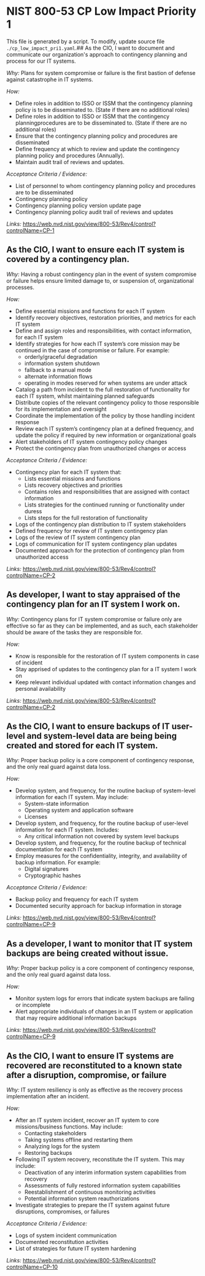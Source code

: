 # NIST 800-53 CP Low Impact Priority 1

This file is generated by a script. To modify, update source file `./cp_low_impact_pri1.yaml`.## As the CIO, I want to document and communicate our organization's approach to contingency planning and process for our IT systems.

*Why:*
Plans for system compromise or failure is the first bastion of defense against catastrophe in IT systems. 

*How:* 
* Define roles in addition to ISSO or ISSM that the contingency planning policy is to be disseminated to. (State if there are no additional roles)
* Define roles in addition to ISSO or ISSM that the contingency planningprocedures are to be disseminated to. (State if there are no additional roles)
* Ensure that the contingency planning policy and procedures are disseminated
* Define frequency at which to review and update the contingency planning policy and procedures (Annually).
* Maintain audit trail of reviews and updates.

*Acceptance Criteria / Evidence:*
* List of personnel to whom contingency planning policy and procedures are to be disseminated
* Contingency planning policy
* Contingency planning policy version update page
* Contingency planning policy audit trail of reviews and updates


*Links:*
https://web.nvd.nist.gov/view/800-53/Rev4/control?controlName=CP-1
## As the CIO, I want to ensure each IT system is covered by a contingency plan.

*Why:*
Having a robust contingency plan in the event of system compromise or failure helps ensure limited damage to, or suspension of, organizational processes.  

*How:* 
* Define essential missions and functions for each IT system
* Identify recovery objectives, restoration priorities, and metrics for each IT system
* Define and assign roles and responsibilities, with contact information, for each IT system
* Identify strategies for how each IT system’s core mission may be continued in the case of compromise or failure.  For example:
  * orderly/graceful degradation
  * information system shutdown
  * fallback to a manual mode
  * alternate information flows
  * operating in modes reserved for when systems are under attack
* Catalog a path from incident to the full restoration of functionality for each IT system, whilst maintaining planned safeguards
* Distribute copies of the relevant contingency policy to those responsible for its implementation and oversight
* Coordinate the implementation of the policy by those handling incident response
* Review each IT system’s contingency plan at a defined frequency, and update the policy if required by new information or organizational goals 
* Alert stakeholders of IT system contingency policy changes
* Protect the contingency plan from unauthorized changes or access

*Acceptance Criteria / Evidence:*
* Contingency plan for each IT system that:
  * Lists essential missions and functions
  * Lists recovery objectives and priorities
  * Contains roles and responsibilities that are assigned with contact information
  * Lists strategies for the continued running or functionality under duress
  * Lists steps for the full restoration of functionality
* Logs of the contingency plan distribution to IT system stakeholders
* Defined frequency for review of IT system contingency plan
* Logs of the review of IT system contingency plan
* Logs of communication for IT system contingency plan updates
* Documented approach for the protection of contingency plan from unauthorized access

*Links:*
https://web.nvd.nist.gov/view/800-53/Rev4/control?controlName=CP-2
## As developer, I want to stay appraised of the contingency plan for an IT system I work on.

*Why:*
Contingency plans for IT system compromise or failure only are effective so far as they can be implemented, and as such, each stakeholder should be aware of the tasks they are responsible for.  

*How:* 
* Know is responsible for the restoration of IT system components in case of incident
* Stay apprised of updates to the contingency plan for a IT system I work on
* Keep relevant individual updated with contact information changes and personal availability

*Links:*
https://web.nvd.nist.gov/view/800-53/Rev4/control?controlName=CP-2
## As the CIO, I want to ensure backups of IT user-level and system-level data are being being created and stored for each IT system.

*Why:*
Proper backup policy is a core component of contingency response, and the only real guard against data loss.

*How:* 
* Develop system, and frequency, for the routine backup of system-level information for each IT system.  May include:
  * System-state information
  * Operating system and application software
  * Licenses
* Develop system, and frequency, for the routine backup of user-level information for each IT system.  Includes:
  * Any critical information not covered by system level backups
* Develop system, and frequency, for the routine backup of technical documentation for each IT system
* Employ measures for the confidentiality, integrity, and availability of backup information. For example:
  * Digital signatures
  * Cryptographic hashes

*Acceptance Criteria / Evidence:*
* Backup policy and frequency for each IT system
* Documented security approach for backup information in storage

*Links:*
https://web.nvd.nist.gov/view/800-53/Rev4/control?controlName=CP-9
## As a developer, I want to monitor that IT system backups are being created without issue.

*Why:*
Proper backup policy is a core component of contingency response, and the only real guard against data loss.

*How:* 
* Monitor system logs for errors that indicate system backups are failing or incomplete
* Alert appropriate individuals of changes in an IT system or application that may require additional information backups

*Links:*
https://web.nvd.nist.gov/view/800-53/Rev4/control?controlName=CP-9
## As the CIO, I want to ensure IT systems are recovered are reconstituted to a known state after a disruption, compromise, or failure

*Why:*
IT system resiliency is only as effective as the recovery process implementation after an incident.

*How:* 
* After an IT system incident, recover an IT system to core missions/business functions.  May include:
  * Contacting stakeholders
  * Taking systems offline and restarting them
  * Analyzing logs for the system
  * Restoring backups
* Following IT system recovery, reconstitute the IT system.  This may include:
  * Deactivation of any interim information system capabilities from recovery
  * Assessments of fully restored information system capabilities
  * Reestablishment of continuous monitoring activities
  * Potential information system reauthorizations
* Investigate strategies to prepare the IT system against future disruptions, compromises, or failures

*Acceptance Criteria / Evidence:*
* Logs of system incident communication
* Documented reconstitution activities
* List of strategies for future IT system hardening

*Links:*
https://web.nvd.nist.gov/view/800-53/Rev4/control?controlName=CP-10
